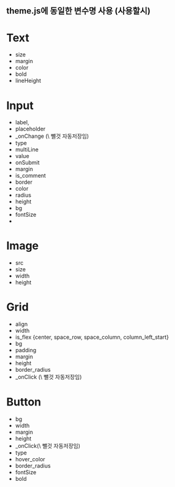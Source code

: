 ## theme.js에 동일한 변수명 사용 (사용할시)

# Text

- size
- margin
- color
- bold
- lineHeight

# Input

- label,
- placeholder
- \_onChange (\ 뺄것 자동저장임)
- type
- multiLine
- value
- onSubmit
- margin
- is_comment
- border
- color
- radius
- height
- bg
- fontSize
-

# Image

- src
- size
- width
- height

# Grid

- align
- width
- is_flex {center, space_row, space_column, column_left_start}
- bg
- padding
- margin
- height
- border_radius
- \_onClick (\ 뺄것 자동저장임)

# Button

- bg
- width
- margin
- height
- \_onClick(\ 뺄것 자동저장임)
- type
- hover_color
- border_radius
- fontSize
- bold
